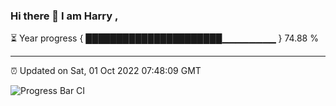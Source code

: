 ### Hi there 👋 I am Harry , 

⏳ Year progress { ██████████████████████▁▁▁▁▁▁▁▁ } 74.88 %

---

⏰ Updated on Sat, 01 Oct 2022 07:48:09 GMT

![Progress Bar CI](https://github.com/duykhang68/duykhang68/workflows/Progress%20Bar%20CI/badge.svg)
